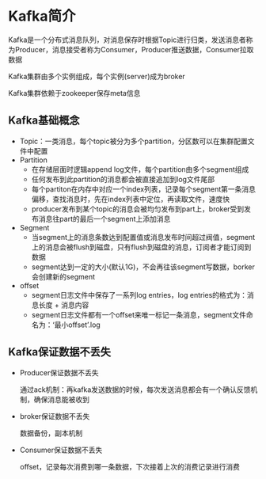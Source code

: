 # Kafka简介

Kafka是一个分布式消息队列，对消息保存时根据Topic进行归类，发送消息者称为Producer，消息接受者称为Consumer，Producer推送数据，Consumer拉取数据

Kafka集群由多个实例组成，每个实例(server)成为broker

Kafka集群依赖于zookeeper保存meta信息

## Kafka基础概念

- Topic：一类消息，每个topic被分为多个partition，分区数可以在集群配置文件中配置
- Partition
  - 在存储层面时逻辑append log文件，每个partition由多个segment组成
  - 任何发布到此partition的消息都会被直接追加到log文件尾部
  - 每个partiton在内存中对应一个index列表，记录每个segment第一条消息偏移，查找消息时，先在index列表中定位，再读取文件，速度快
  - producer发布到某个topic的消息会被均匀发布到part上，broker受到发布消息往part的最后一个segment上添加消息
- Segment
  - 当segment上的消息条数达到配置值或消息发布时间超过阀值，segment上的消息会被flush到磁盘，只有flush到磁盘的消息，订阅者才能订阅到数据
  - segment达到一定的大小(默认1G)，不会再往该segment写数据，borker会创建新的segment
- offset
  - segment日志文件中保存了一系列log entries，log entries的格式为：消息长度 + 消息内容
  - segment日志文件都有一个offset来唯一标记一条消息，segment文件命名为：‘最小offset’.log

## Kafka保证数据不丢失

- Producer保证数据不丢失

  通过ack机制：再kafka发送数据的时候，每次发送消息都会有一个确认反馈机制，确保消息能被收到

- broker保证数据不丢失

  数据备份，副本机制

- Consumer保证数据不丢失

  offset，记录每次消费到哪一条数据，下次接着上次的消费记录进行消费
